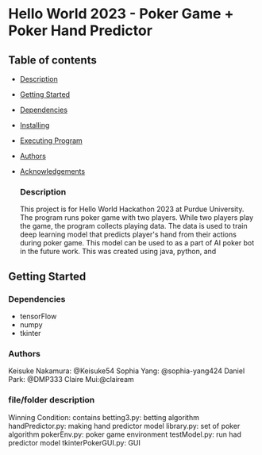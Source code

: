 # Hello World 2023 - Poker Game + Poker Hand Predictor

## Table of contents
* [Description](#description)
* [Getting Started](#getting_started)
* [Dependencies](#dependencies)
* [Installing](#installing)
* [Executing Program](#executing_program)
* [Authors](#authors)
* [Acknowledgements](#acknowledgements)

  ### Description
  This project is for Hello World Hackathon 2023 at Purdue University. The program runs poker game with two players. While two players play the game, the program collects playing data. The data is used to train deep learning model that predicts player's hand from their actions during poker game. This model can be used to as a part of AI poker bot in the future work. This was created using java, python, and 

## Getting Started

  ### Dependencies
  * tensorFlow
  * numpy
  * tkinter

  ### Authors
  Keisuke Nakamura: @Keisuke54
  Sophia Yang: @sophia-yang424
  Daniel Park: @DMP333
  Claire Mui:@claiream

  ### file/folder description
  Winning Condition: contains
  betting3.py: betting algorithm 
  handPredictor.py: making hand predictor model 
  library.py: set of poker algorithm
  pokerEnv.py: poker game environment
  testModel.py: run had predictor model
  tkinterPokerGUI.py: GUI
